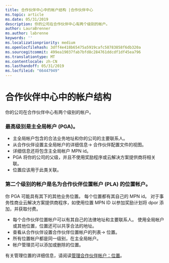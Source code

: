 ```yaml
---
title: 合作伙伴中心中的帐户结构 |合作伙伴中心
ms.topic: article
ms.date: 05/31/2019
description: 你的公司在合作伙伴中心有两个级别的帐户。
author: LauraBrenner
ms.author: labrenne
keywords: ''
ms.localizationpriority: medium
ms.openlocfilehash: 3dff4e418b65475a5919cafc58783858f6db320a
ms.sourcegitcommit: 499ea19037fab7bfd8c284761ddcdf1df45ea796
ms.translationtype: MT
ms.contentlocale: zh-CN
ms.lasthandoff: 05/31/2019
ms.locfileid: "66447949"
---
```

# <a name="the-account-structure-in-partner-center"></a>合作伙伴中心中的帐户结构

你的公司在合作伙伴中心有两个级别的帐户。 

### <a name="the-top-level-is-the-primary-global-account-pga"></a>最高级别是主全局帐户 (PGA)。

- 主全局帐户包含的合法业务地址和你的公司的主要联系人。 
- 从合作伙伴设置主全局帐户的详细信息-> 合作伙伴配置文件的视图。
- 详细信息还将包含主全局帐户 MPN id。 
- PGA 将你的公司的父级，并且不使用奖励程序或云解决方案提供商将相关联。 
- 位置应该用于此类关联。

### <a name="the-second-level-account-is-the-location-account-called-partner-location-account-pla"></a>第二个级别的帐户是名为合作伙伴位置帐户 (PLA) 的位置帐户。

你 PGA 可能具有其下的其他业务位置。 每个位置都有其自己的 MPN id。  对于事务性商业云解决方案提供商程序，如使用位置 MPN ID 以参加奖励计划将 dpor 添加，并获取付费。 

- 每个合作伙伴位置帐户可以有其自己的法律地址和主要联系人。 使用全局帐户或其他位置，位置还可以共享合法的地址。
- 查看从合作伙伴设置合作伙伴位置帐户的列表-> 位置。
- 所有位置帐户都是同一级别，在主全局帐户。
- 帐户管理员可以添加或删除的位置。

有关管理位置的详细信息，请阅读[管理合作伙伴帐户：位置](manage-locations.md)。 





















